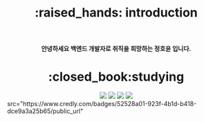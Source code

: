 
<div align=center>

  <h1>:raised_hands: introduction</h1><br> 
  <h4>안녕하세요 백엔드 개발자로 취직을 희망하는 정호윤 입니다.</h4>
  <h1>:closed_book:studying</h1>
  <img src="https://img.shields.io/badge/Java-006400?style=plastic&logo=OpenJDK&logoColor=white"/>
<img src="https://img.shields.io/badge/Spring-6DB33F?style=flat&logo=Spring&logoColor=white"/>
<img src="https://img.shields.io/badge/jQuery-0769AD?style=flat&logo=jQuery&logoColor=white"/>
<img src="https://img.shields.io/badge/MySQL-4479A1?style=flat&logo=MySQL&logoColor=white"/>
</div>
<a> src="https://www.credly.com/badges/52528a01-923f-4b1d-b418-dce9a3a25b65/public_url"</a>

